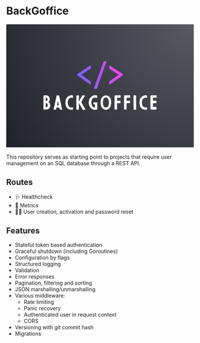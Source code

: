 # BackGoffice

![logo](./img/logo.png)

This repository serves as starting point to projects that require user management on an SQL database through a REST API.

## Routes

- 🩺 Healthcheck
- 🔧 Metrics
- 🙋‍♂️ User creation, activation and password reset

## Features

- Stateful token based authentication
- Graceful shutdown (including Goroutines)
- Configuration by flags
- Structured logging
- Validation
- Error responses
- Pagination, filtering and sorting
- JSON marshalling/unmarshalling
- Various middleware:
  - Rate limiting
  - Panic recovery
  - Authenticated user in request context
  - CORS
- Versioning with git commit hash
- Migrations
